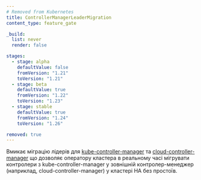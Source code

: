 ```yaml
---
# Removed from Kubernetes
title: ControllerManagerLeaderMigration
content_type: feature_gate

_build:
  list: never
  render: false

stages:
  - stage: alpha 
    defaultValue: false
    fromVersion: "1.21"
    toVersion: "1.21"
  - stage: beta 
    defaultValue: true
    fromVersion: "1.22"
    toVersion: "1.23"    
  - stage: stable
    defaultValue: true
    fromVersion: "1.24"
    toVersion: "1.26"

removed: true  
---
```

Вмикає міграцію лідерів для [kube-controller-manager](/docs/tasks/administer-cluster/controller-manager-leader-migration/#initial-leader-migration-configuration) та [cloud-controller-manager](/docs/tasks/administer-cluster/controller-manager-leader-migration/#deploy-cloud-controller-manager) що дозволяє оператору кластера в реальному часі мігрувати контролери з kube-controller-manager у зовнішній контролер-менеджер (наприклад, cloud-controller-manager) у кластері HA без простоїв.
